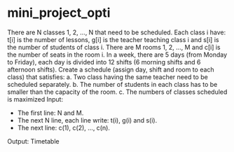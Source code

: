 # mini_project_opti
There are N classes 1, 2, …, N that need to be scheduled. Each class i have: t[i] is the number of lessons, g[i] is the teacher teaching class i and s[i] is the number of students of class i. 
There are M rooms 1, 2, …, M and c[i] is the number of seats in the room i.
In a week, there are 5 days (from Monday to Friday), each day is divided into 12 shifts (6 morning shifts and 6 afternoon shifts).
Create a schedule (assign day, shift and room to each class) that satisfies:
a. Two class having the same teacher need to be scheduled separately.
b. The number of students in each class has to be smaller than the capacity of the room.
c. The numbers of classes scheduled is maximized
Input:
+ The first line: N and M.
+ The next N line, each line write: t(i), g(i) and s(i).
+ The next line: c(1), c(2), …, c(n).

Output: Timetable

